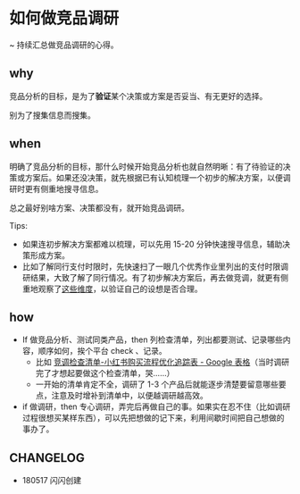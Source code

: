 # 如何做竞品调研

~ 持续汇总做竞品调研的心得。

## why

竞品分析的目标，是为了**验证**某个决策或方案是否妥当、有无更好的选择。

别为了搜集信息而搜集。

## when

明确了竞品分析的目标，那什么时候开始竞品分析也就自然明晰：有了待验证的决策或方案后。如果还没决策，就先根据已有认知梳理一个初步的解决方案，以便调研时更有侧重地搜寻信息。

总之最好别啥方案、决策都没有，就开始竞品调研。

Tips:

* 如果连初步解决方案都难以梳理，可以先用 15-20 分钟快速搜寻信息，辅助决策形成方案。
* 比如了解同行支付时限时，先快速扫了一眼几个优秀作业里列出的支付时限调研结果，大致了解了同行情况。有了初步解决方案后，再去做竞调，就更有侧重地观察了[这些维度](https://docs.google.com/spreadsheets/d/1sz5MgZurOmPb4928bjzvG2M4DrXmkem9ngeN-36kXmY/edit#gid=224436884)，以验证自己的设想是否合理。

## how

* If 做竞品分析、测试同类产品，then 列检查清单，列出都要测试、记录哪些内容，顺序如何，挨个平台 check 、记录。
  * 比如 [竞调检查清单-小红书购买流程优化追踪表 - Google 表格](https://docs.google.com/spreadsheets/d/1sz5MgZurOmPb4928bjzvG2M4DrXmkem9ngeN-36kXmY/edit#gid=1675844045)（当时调研完了才想起要做这个检查清单，哭……）
  * 一开始的清单肯定不全，调研了 1-3 个产品后就能逐步清楚要留意哪些要点，注意及时增补到清单中，以便越调研越高效。
* if 做调研，then 专心调研，弄完后再做自己的事。如果实在忍不住（比如调研过程很想买某样东西），可以先把想做的记下来，利用间歇时间把自己想做的事办了。

## CHANGELOG

* 180517 闪闪创建

